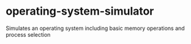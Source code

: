 # operating-system-simulator
Simulates an operating system including basic memory operations and process selection
